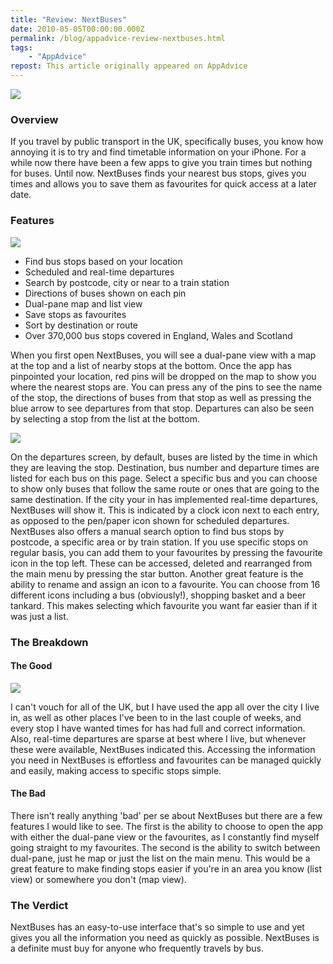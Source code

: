 ```yaml
---
title: "Review: NextBuses"
date: 2010-05-05T00:00:00.000Z
permalink: /blog/appadvice-review-nextbuses.html
tags:
    - "AppAdvice"
repost: This article originally appeared on AppAdvice
---
```


![](https://cdn.rknight.me/site/appadvice/f0d6595edb.jpg)

### Overview

If you travel by public transport in the UK, specifically buses, you know how annoying it is to try and find timetable information on your iPhone. For a while now there have been a few apps to give you train times but nothing for buses. Until now. NextBuses finds your nearest bus stops, gives you times and allows you to save them as favourites for quick access at a later date.

### Features

![](https://cdn.rknight.me/site/appadvice/fb4c2e7ab7.jpg)

- Find bus stops based on your location
- Scheduled and real-time departures 
- Search by postcode, city or near to a train station 
- Directions of buses shown on each pin 
- Dual-pane map and list view 
- Save stops as favourites 
- Sort by destination or route 
- Over 370,000 bus stops covered in England, Wales and Scotland 

When you first open NextBuses, you will see a dual-pane view with a map at the top and a list of nearby stops at the bottom. Once the app has pinpointed your location, red pins will be dropped on the map to show you where the nearest stops are. You can press any of the pins to see the name of the stop, the directions of buses from that stop as well as pressing the blue arrow to see departures from that stop. Departures can also be seen by selecting a stop from the list at the bottom. 

![](https://cdn.rknight.me/site/appadvice/6586e3cf87.jpg) 

On the departures screen, by default, buses are listed by the time in which they are leaving the stop. Destination, bus number and departure times are listed for each bus on this page. Select a specific bus and you can choose to show only buses that follow the same route or ones that are going to the same destination. If the city your in has implemented real-time departures, NextBuses will show it. This is indicated by a clock icon next to each entry, as opposed to the pen/paper icon shown for scheduled departures. NextBuses also offers a manual search option to find bus stops by postcode, a specific area or by train station. If you use specific stops on regular basis, you can add them to your favourites by pressing the favourite icon in the top left. These can be accessed, deleted and rearranged from the main menu by pressing the star button. Another great feature is the ability to rename and assign an icon to a favourite. You can choose from 16 different icons including a bus (obviously!), shopping basket and a beer tankard. This makes selecting which favourite you want far easier than if it was just a list.

### The Breakdown

#### The Good

![](https://cdn.rknight.me/site/appadvice/251b7fa588.jpg) 

I can't vouch for all of the UK, but I have used the app all over the city I live in, as well as other places I've been to in the last couple of weeks, and every stop I have wanted times for has had full and correct information. Also, real-time departures are sparse at best where I live, but whenever these were available, NextBuses indicated this. Accessing the information you need in NextBuses is effortless and favourites can be managed quickly and easily, making access to specific stops simple. 

#### The Bad

There isn't really anything 'bad' per se about NextBuses but there are a few features I would like to see. The first is the ability to choose to open the app with either the dual-pane view or the favourites, as I constantly find myself going straight to my favourites. The second is the ability to switch between dual-pane, just he map or just the list on the main menu. This would be a great feature to make finding stops easier if you're in an area you know (list view) or somewhere you don't (map view).

### The Verdict

NextBuses has an easy-to-use interface that's so simple to use and yet gives you all the information you need as quickly as possible. NextBuses is a definite must buy for anyone who frequently travels by bus.
